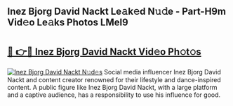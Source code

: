 ## Inez Bjorg David Nackt Le𝚊k𝚎d N𝚞𝚍e - Part-H9m Vid𝚎o Le𝚊ks Photos LMel9

# <h2><a href="http://fb1k9r.evod.top/?m=Inez+Bjorg+David+Nackt">🔗 👉🔴 Inez Bjorg David Nackt Vid𝚎o Ph𝚘t𝚘s</a></h2>

[![Inez Bjorg David Nackt N𝚞d𝚎s](https://i.imgur.com/8V9OHl7.gif)](http://fb1k9r.evod.top/?m=Inez+Bjorg+David+Nackt)
Social media influencer Inez Bjorg David Nackt and content creator renowned for their lifestyle and dance-inspired content. A public figure like Inez Bjorg David Nackt, with a large platform and a captive audience, has a responsibility to use his influence for good. 
